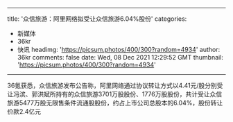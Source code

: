 
---
title: '众信旅游：阿里网络拟受让众信旅游6.04%股份'
categories: 
 - 新媒体
 - 36kr
 - 快讯
headimg: 'https://picsum.photos/400/300?random=4934'
author: 36kr
comments: false
date: Wed, 08 Dec 2021 12:29:52 GMT
thumbnail: 'https://picsum.photos/400/300?random=4934'
---

<div>   
36氪获悉，众信旅游发布公告称，阿里网络通过协议转让方式以4.41元/股分别受让冯滨、郭洪斌所持有的众信旅游3701万股股份、1776万股股份，共计受让众信旅游5477万股无限售条件流通股股份，约占上市公司总股本的6.04%，股份转让价款2.4亿元  
</div>
            